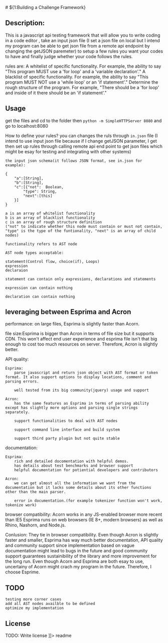 <snippet>
  <content>
# ${1:Building a Challenge Framework}

## Description:

This is a javascript api testing framework that will allow you to write coding in a code editor , take an input json file
(I set a json file on local but I intend my program can be able to get json file from a remote api endpoint by changing the getJSON paremeter)
to setup a few rules you want your codes to have and finally judge whether your code follows the rules.

rules are:
A whitelist of specific functionality. For example, the ability to say "This program MUST use a 'for loop' and a 'variable declaration'."
A blacklist of specific functionality. For example, the ability to say "This program MUST NOT use a 'while loop' or an 'if statement'."
Determine the rough structure of the program. For example, "There should be a 'for loop' and inside of it there should be an 'if statement'."


## Usage

get the files and cd to the folder then `python -m SimpleHTTPServer 8080` and go to localhost:8080

How to define your rules?
	you can changes the ruls through `in.json` file 
	(I intend to use input json file because if I change getJSON parameter, I get then set up rules through calling remote api end point to get json files which
	might be esay for testing and integrating with other systems)

	the input json schema(it follows JSON format, see in.json for example):

	{
		"a":[String],
		"b":[String],
		"c":[{"not":  Boolean,
			"type": String,
			"next":[this] 
		}]
	}
	
	a is an array of whitelist functionality
	b is an array of blacklist functionality
	c is an array of rough structure definition
	("not" to indicate whether this node must contain or must not contain, "type" is the type of the funtionality, "next" is an array of child nodes)

	functionality refers to AST node

	AST node types acceptable:

	statement(Control flow, choice(if), Loops)
	expression
	declaraion

	statement can contain only expressions, declarations and statements

	expression can contain nothing

	declaration can contain nothing



## leveraging between Esprima and Acron
performance: on large files, Esprima is slightly faster than Acorn.

file size:Esprima is bigger than Acron in terms of file size but it supports CDN. This won't affect end user experience and esprima file isn't that big enough to cost too much resources on server. Therefore, Acron is slightly better.

API quality:

	Esprima: 
		parse javascript and return json object with AST format or token format. It also support options to display locations, comment and parsing errors.

		well tested from its big community(jquery) usage and support

	Acron: 
		has the same features as Esprima in terms of parsing ability except has slightly more options and parsing single strings separately.

		support functionalities to deal with AST nodes

		support command line interface and build system

		support third party plugin but not quite stable



documentation:
	
	Esprima: 
		rich and detailed docomentation with helpful demos.
		has details about test benchmarks and browser support
		helpful documentation for potiential developers and contributors

	Acron: 
		we can get almost all the information we want from the documentation but it lacks some details about its other functions other than the main parser.

		error in documentation.(for example tokenizer function won't work, tokenize work)

browser compatibility:
	Acorn works in any JS-enabled browser more recent than IE5
	Esprima runs on web browsers (IE 8+, modern browsers) as well as Rhino, Nashorn, and Node.js.

Conlusion:
	They tie in browser compatibility. Even though Acron is slightly faster and smaller, Esprima has way much better documentation, API quality and community support since implementation based on vague documentation might lead to bugs in the future and good community support guarantees sustainibility of the library and more improvement for the long run. Even though Acorn and Esprima are both esay to use, uncertainy of Acorn might crach my program in the future.
	Therefore, I choose Esprime.

## TODO 
	testing more corner cases
	add all AST nodes availble to be defined
	optimize my implementation
	
## License
TODO: Write license
]]></content>
  <tabTrigger>readme</tabTrigger>
</snippet>
